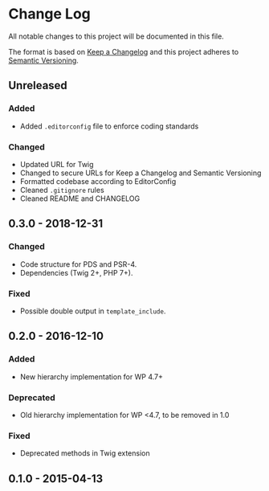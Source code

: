 # Change Log

All notable changes to this project will be documented in this file.

The format is based on [Keep a Changelog](https://keepachangelog.com/)
and this project adheres to [Semantic Versioning](https://semver.org/).

## Unreleased

### Added

- Added `.editorconfig` file to enforce coding standards

### Changed

- Updated URL for Twig
- Changed to secure URLs for Keep a Changelog and Semantic Versioning
- Formatted codebase according to EditorConfig
- Cleaned `.gitignore` rules
- Cleaned README and CHANGELOG

## 0.3.0 - 2018-12-31

### Changed

- Code structure for PDS and PSR-4.
- Dependencies (Twig 2+, PHP 7+).

### Fixed

- Possible double output in `template_include`.

## 0.2.0 - 2016-12-10

### Added

- New hierarchy implementation for WP 4.7+

### Deprecated

- Old hierarchy implementation for WP <4.7, to be removed in 1.0

### Fixed

- Deprecated methods in Twig extension

## 0.1.0 - 2015-04-13
